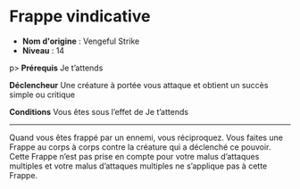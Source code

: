 # Frappe vindicative

 * **Nom d'origine** : Vengeful Strike
 * **Niveau** : 14


p><strong> Prérequis</strong> Je t’attends</p>
<p><strong> Déclencheur</strong> Une créature à portée vous attaque et obtient un succès simple ou critique</p>
<p><strong> Conditions</strong> Vous êtes sous l’effet de Je t’attends</p>
<hr>
<p> Quand vous êtes frappé par un ennemi, vous réciproquez. Vous faites une Frappe au corps à corps contre la créature qui a déclenché ce pouvoir. Cette Frappe n’est pas prise en compte pour votre malus d’attaques multiples et votre malus d’attaques multiples ne s’applique pas à cette Frappe.</p>